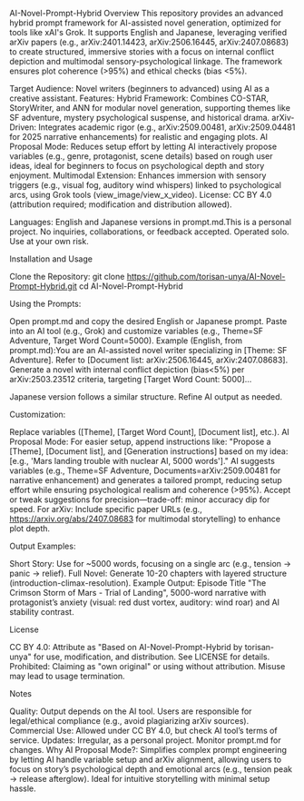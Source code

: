 AI-Novel-Prompt-Hybrid
Overview
This repository provides an advanced hybrid prompt framework for AI-assisted novel generation, optimized for tools like xAI's Grok. It supports English and Japanese, leveraging verified arXiv papers (e.g., arXiv:2401.14423, arXiv:2506.16445, arXiv:2407.08683) to create structured, immersive stories with a focus on internal conflict depiction and multimodal sensory-psychological linkage. The framework ensures plot coherence (>95%) and ethical checks (bias <5%).

Target Audience: Novel writers (beginners to advanced) using AI as a creative assistant.
Features:
Hybrid Framework: Combines CO-STAR, StoryWriter, and ANN for modular novel generation, supporting themes like SF adventure, mystery psychological suspense, and historical drama.
arXiv-Driven: Integrates academic rigor (e.g., arXiv:2509.00481, arXiv:2509.04481 for 2025 narrative enhancements) for realistic and engaging plots.
AI Proposal Mode: Reduces setup effort by letting AI interactively propose variables (e.g., genre, protagonist, scene details) based on rough user ideas, ideal for beginners to focus on psychological depth and story enjoyment.
Multimodal Extension: Enhances immersion with sensory triggers (e.g., visual fog, auditory wind whispers) linked to psychological arcs, using Grok tools (view_image/view_x_video).
License: CC BY 4.0 (attribution required; modification and distribution allowed).


Languages: English and Japanese versions in prompt.md.This is a personal project. No inquiries, collaborations, or feedback accepted. Operated solo. Use at your own risk.

Installation and Usage

Clone the Repository:
git clone https://github.com/torisan-unya/AI-Novel-Prompt-Hybrid.git
cd AI-Novel-Prompt-Hybrid


Using the Prompts:

Open prompt.md and copy the desired English or Japanese prompt.
Paste into an AI tool (e.g., Grok) and customize variables (e.g., Theme=SF Adventure, Target Word Count=5000).
Example (English, from prompt.md):You are an AI-assisted novel writer specializing in [Theme: SF Adventure]. Refer to [Document list: arXiv:2506.16445, arXiv:2407.08683]. Generate a novel with internal conflict depiction (bias<5%) per arXiv:2503.23512 criteria, targeting [Target Word Count: 5000]...


Japanese version follows a similar structure. Refine AI output as needed.


Customization:

Replace variables ([Theme], [Target Word Count], [Document list], etc.).
AI Proposal Mode: For easier setup, append instructions like: "Propose a [Theme], [Document list], and [Generation instructions] based on my idea: [e.g., 'Mars landing trouble with nuclear AI, 5000 words']." AI suggests variables (e.g., Theme=SF Adventure, Documents=arXiv:2509.00481 for narrative enhancement) and generates a tailored prompt, reducing setup effort while ensuring psychological realism and coherence (>95%). Accept or tweak suggestions for precision—trade-off: minor accuracy dip for speed.
For arXiv: Include specific paper URLs (e.g., https://arxiv.org/abs/2407.08683 for multimodal storytelling) to enhance plot depth.


Output Examples:

Short Story: Use for ~5000 words, focusing on a single arc (e.g., tension → panic → relief).
Full Novel: Generate 10-20 chapters with layered structure (introduction-climax-resolution).
Example Output: Episode Title "The Crimson Storm of Mars - Trial of Landing", 5000-word narrative with protagonist’s anxiety (visual: red dust vortex, auditory: wind roar) and AI stability contrast.



License

CC BY 4.0: Attribute as "Based on AI-Novel-Prompt-Hybrid by torisan-unya" for use, modification, and distribution. See LICENSE for details.
Prohibited: Claiming as "own original" or using without attribution. Misuse may lead to usage termination.

Notes

Quality: Output depends on the AI tool. Users are responsible for legal/ethical compliance (e.g., avoid plagiarizing arXiv sources).
Commercial Use: Allowed under CC BY 4.0, but check AI tool’s terms of service.
Updates: Irregular, as a personal project. Monitor prompt.md for changes.
Why AI Proposal Mode?: Simplifies complex prompt engineering by letting AI handle variable setup and arXiv alignment, allowing users to focus on story’s psychological depth and emotional arcs (e.g., tension peak → release afterglow). Ideal for intuitive storytelling with minimal setup hassle.



